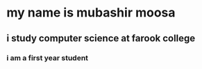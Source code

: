 # my name is mubashir moosa
## i study computer science at farook college
### i am a first year student